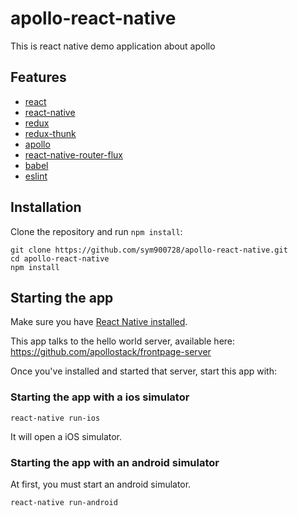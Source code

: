 # apollo-react-native

This is react native demo application about apollo

## Features

* [react](https://github.com/facebook/react)
* [react-native](https://facebook.github.io/react-native)
* [redux](https://github.com/rackt/redux)
* [redux-thunk](https://github.com/gaearon/redux-thunk)
* [apollo](http://dev.apollodata.com/react/)
* [react-native-router-flux](https://github.com/aksonov/react-native-router-flux)
* [babel](https://github.com/babel/babel)
* [eslint](http://eslint.org)

## Installation

Clone the repository and run `npm install`:

```
git clone https://github.com/sym900728/apollo-react-native.git
cd apollo-react-native
npm install
```

## Starting the app

Make sure you have [React Native installed](https://facebook.github.io/react-native/docs/getting-started.html).

This app talks to the hello world server, available here: https://github.com/apollostack/frontpage-server

Once you've installed and started that server, start this app with:

### Starting the app with a ios simulator

```
react-native run-ios
```

It will open a iOS simulator.

### Starting the app with an android simulator

At first, you must start an android simulator.

```
react-native run-android
```

